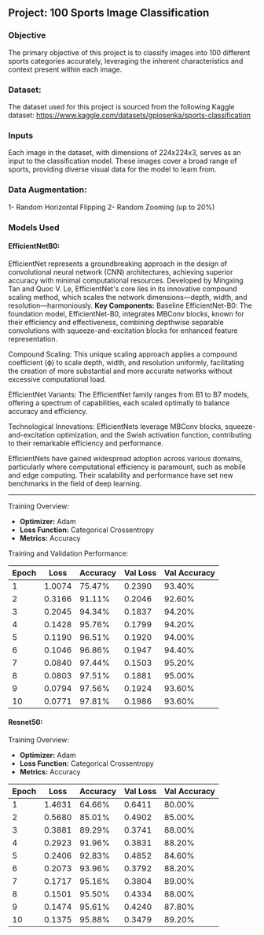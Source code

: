 ## Project: 100 Sports Image Classification

### Objective
The primary objective of this project is to classify images into 100 different sports categories accurately, leveraging the inherent characteristics and context present within each image.
### Dataset:
The dataset used for this project is sourced from the following Kaggle dataset:
https://www.kaggle.com/datasets/gpiosenka/sports-classification
### Inputs
Each image in the dataset, with dimensions of 224x224x3, serves as an input to the classification model. These images cover a broad range of sports, providing diverse visual data for the model to learn from.
### Data Augmentation:
1- Random Horizontal Flipping
2- Random Zooming (up to 20%)
### Models Used
#### EfficientNetB0:
EfficientNet represents a groundbreaking approach in the design of convolutional neural network (CNN) architectures, achieving superior accuracy with minimal computational resources. Developed by Mingxing Tan and Quoc V. Le, EfficientNet's core lies in its innovative compound scaling method, which scales the network dimensions—depth, width, and resolution—harmoniously.
**Key Components:**
Baseline EfficientNet-B0: The foundation model, EfficientNet-B0, integrates MBConv blocks, known for their efficiency and effectiveness, combining depthwise separable convolutions with squeeze-and-excitation blocks for enhanced feature representation.

Compound Scaling: This unique scaling approach applies a compound coefficient (ϕ) to scale depth, width, and resolution uniformly, facilitating the creation of more substantial and more accurate networks without excessive computational load.

EfficientNet Variants: The EfficientNet family ranges from B1 to B7 models, offering a spectrum of capabilities, each scaled optimally to balance accuracy and efficiency.

Technological Innovations: EfficientNets leverage MBConv blocks, squeeze-and-excitation optimization, and the Swish activation function, contributing to their remarkable efficiency and performance.

EfficientNets have gained widespread adoption across various domains, particularly where computational efficiency is paramount, such as mobile and edge computing. Their scalability and performance have set new benchmarks in the field of deep learning.

---
Training Overview:

- **Optimizer:** Adam
- **Loss Function:** Categorical Crossentropy
- **Metrics:** Accuracy


Training and Validation Performance:
 
| Epoch | Loss   | Accuracy | Val Loss | Val Accuracy |
|-------|--------|----------|----------|--------------|
| 1     | 1.0074 | 75.47%   | 0.2390   | 93.40%       |
| 2     | 0.3166 | 91.11%   | 0.2046   | 92.60%       |
| 3     | 0.2045 | 94.34%   | 0.1837   | 94.20%       |
| 4     | 0.1428 | 95.76%   | 0.1799   | 94.20%       |
| 5     | 0.1190 | 96.51%   | 0.1920   | 94.00%       |
| 6     | 0.1046 | 96.86%   | 0.1947   | 94.40%       |
| 7     | 0.0840 | 97.44%   | 0.1503   | 95.20%       |
| 8     | 0.0803 | 97.51%   | 0.1881   | 95.00%       |
| 9     | 0.0794 | 97.56%   | 0.1924   | 93.60%       |
| 10    | 0.0771 | 97.81%   | 0.1986   | 93.60%       |

#### Resnet50:

Training Overview:
- **Optimizer:** Adam
- **Loss Function:** Categorical Crossentropy
- **Metrics:** Accuracy

| Epoch | Loss   | Accuracy | Val Loss | Val Accuracy |
|-------|--------|----------|----------|--------------|
| 1     | 1.4631 | 64.66%   | 0.6411   | 80.00%       |
| 2     | 0.5680 | 85.01%   | 0.4902   | 85.00%       |
| 3     | 0.3881 | 89.29%   | 0.3741   | 88.00%       |
| 4     | 0.2923 | 91.96%   | 0.3831   | 88.20%       |
| 5     | 0.2406 | 92.83%   | 0.4852   | 84.60%       |
| 6     | 0.2073 | 93.96%   | 0.3792   | 88.20%       |
| 7     | 0.1717 | 95.16%   | 0.3804   | 89.00%       |
| 8     | 0.1501 | 95.50%   | 0.4334   | 88.00%       |
| 9     | 0.1474 | 95.61%   | 0.4240   | 87.80%       |
| 10    | 0.1375 | 95.88%   | 0.3479   | 89.20%       |


